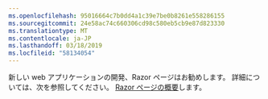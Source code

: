 ```yaml
---
ms.openlocfilehash: 95016664c7b0dd4a1c39e7be0b8261e558286155
ms.sourcegitcommit: 24e58ac74c660306cd98c580eb5cb9e87d823330
ms.translationtype: MT
ms.contentlocale: ja-JP
ms.lasthandoff: 03/18/2019
ms.locfileid: "58134054"
---
```

新しい web アプリケーションの開発、Razor ページはお勧めします。 詳細については、次を参照してください。 [Razor ページの概要](/aspnet/core/tutorials/razor-pages/razor-pages-start)します。